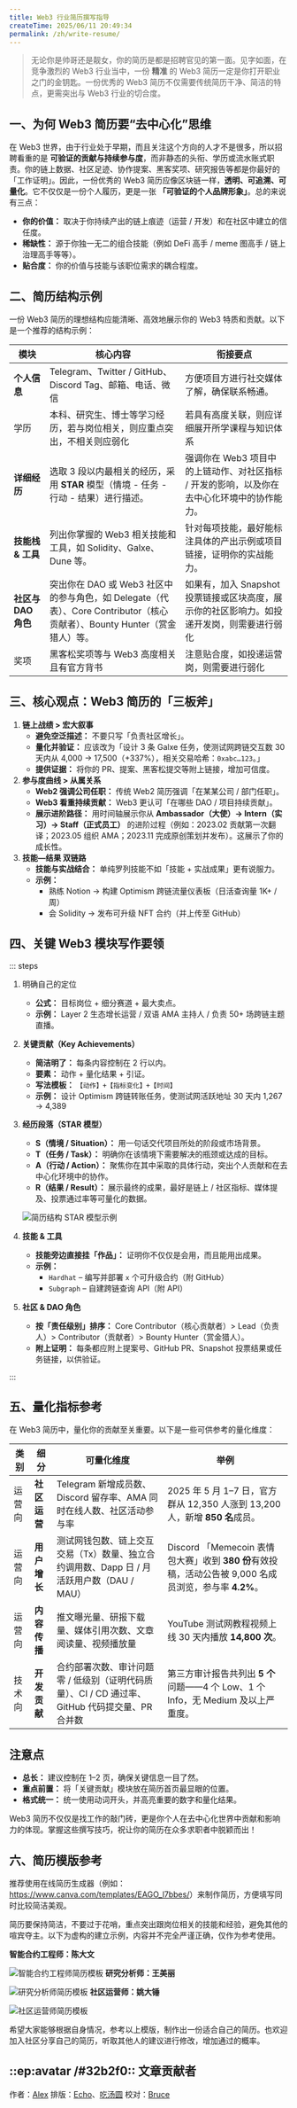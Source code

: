 ```yaml
---
title: Web3 行业简历撰写指导
createTime: 2025/06/11 20:49:34
permalink: /zh/write-resume/
---
```


> 无论你是帅哥还是靓女，你的简历是都是招聘官见的第一面。见字如面，在竞争激烈的 Web3 行业当中，一份 **精准** 的 Web3 简历一定是你打开职业之门的金钥匙。一份优秀的 Web3 简历不仅需要传统简历干净、简洁的特点，更需突出与 Web3 行业的切合度。

## 一、为何 Web3 简历要“去中心化”思维

在 Web3 世界，由于行业处于早期，而且关注这个方向的人才不是很多，所以招聘看重的是 **可验证的贡献与持续参与度**，而非静态的头衔、学历或流水账式职责。你的链上数据、社区足迹、协作提案、黑客奖项、研究报告等都是你最好的「工作证明」。因此，一份优秀的 Web3 简历应像区块链一样，**透明、可追溯、可量化**。它不仅仅是一份个人履历，更是一张 **「可验证的个人品牌形象」**。总的来说有三点：

- **你的价值：** 取决于你持续产出的链上痕迹（运营 / 开发）和在社区中建立的信任度。
- **稀缺性：** 源于你独一无二的组合技能（例如 DeFi 高手 / meme 图高手 / 链上治理高手等等）。
- **贴合度：** 你的价值与技能与该职位需求的耦合程度。

## 二、简历结构示例

一份 Web3 简历的理想结构应能清晰、高效地展示你的 Web3 特质和贡献。以下是一个推荐的结构示例：

| 模块                | 核心内容                                                                                                                  | 衔接要点                                                                                    |
| ------------------- | ------------------------------------------------------------------------------------------------------------------------- | ------------------------------------------------------------------------------------------- |
| **个人信息**        | Telegram、Twitter / GitHub、Discord Tag、邮箱、电话、微信                                                                 | 方便项目方进行社交媒体了解，确保联系畅通。                                                  |
| 学历                | 本科、研究生、博士等学习经历，若与岗位相关，则应重点突出，不相关则应弱化                                                  | 若具有高度关联，则应详细展开所学课程与知识体系                                              |
| **详细经历**        | 选取 3 段以内最相关的经历，采用 **STAR** 模型（情境 - 任务 - 行动 - 结果）进行描述。                                      | 强调你在 Web3 项目中的上链动作、对社区指标 / 开发的影响，以及你在去中心化环境中的协作能力。 |
| **技能栈 & 工具**   | 列出你掌握的 Web3 相关技能和工具，如 Solidity、Galxe、Dune 等。                                                           | 针对每项技能，最好能标注具体的产出示例或项目链接，证明你的实战能力。                        |
| **社区与 DAO 角色** | 突出你在 DAO 或 Web3 社区中的参与角色，如 Delegate（代表）、Core Contributor（核心贡献者）、Bounty Hunter（赏金猎人）等。 | 如果有，加入 Snapshot 投票链接或区块高度，展示你的社区影响力。如投递开发岗，则需要进行弱化  |
| 奖项                | 黑客松奖项等与 Web3 高度相关且有官方背书                                                                                  | 注意贴合度，如投递运营岗，则需要进行弱化                                                    |

## 三、核心观点：Web3 简历的「三板斧」

1. **链上战绩 > 宏大叙事**
   - **避免空泛描述：** 不要只写「负责社区增长」。
   - **量化并验证：** 应该改为「设计 3 条 Galxe 任务，使测试网跨链交互数 30 天内从 4,000 → 17,500（+337%），相关交易哈希：`0xabc…123`。」
   - **提供证据：** 将你的 PR、提案、黑客松提交等附上链接，增加可信度。
2. **参与度曲线 > 从属关系**
   - **Web2 强调公司任职：** 传统 Web2 简历强调「在某某公司 / 部门任职」。
   - **Web3 看重持续贡献：** Web3 更认可「在哪些 DAO / 项目持续贡献」。
   - **展示进阶路径：** 用时间轴展示你从 **Ambassador（大使）→ Intern（实习）→ Staff（正式员工）** 的进阶过程（例如：2023.02 贡献第一次翻译；2023.05 组织 AMA；2023.11 完成原创策划并发布）。这展示了你的成长性。
3. **技能—结果 双链路**
   - **技能与实战结合：** 单纯罗列技能不如「技能 + 实战成果」更有说服力。
   - **示例：**
     - 熟练 Notion → 构建 Optimism 跨链流量仪表板（日活查询量 1K+ / 周）
     - 会 Solidity → 发布可升级 NFT 合约（并上传至 GitHub）

## 四、关键 Web3 模块写作要领

::: steps

1. 明确自己的定位
   - **公式：** 目标岗位 + 细分赛道 + 最大卖点。
   - **示例：** Layer 2 生态增长运营 / 双语 AMA 主持人 / 负责 50+ 场跨链主题直播。
2. **关键贡献（Key Achievements）**
   - **简洁明了：** 每条内容控制在 2 行以内。
   - **要素：** 动作 + 量化结果 + 引证。
   - **写法模板：** `【动作】+【指标变化】+【时间】`
   - **示例：** 设计 Optimism 跨链转账任务，使测试网活跃地址 30 天内 1,267 → 4,389
3. **经历段落（STAR 模型）**

   - **S（情境 / Situation）：** 用一句话交代项目所处的阶段或市场背景。
   - **T（任务 / Task）：** 明确你在该情境下需要解决的瓶颈或达成的目标。
   - **A（行动 / Action）：** 聚焦你在其中采取的具体行动，突出个人贡献和在去中心化环境中的协作。
   - **R（结果 / Result）：** 展示最终的成果，最好是链上 / 社区指标、媒体提及、投票通过率等可量化的数据。

   ![简历结构 STAR 模型示例](../images/write-resume/resume-structure-star-model.png)

4. **技能 & 工具**
   - **技能旁边直接挂「作品」：** 证明你不仅仅是会用，而且能用出成果。
   - **示例：**
     - `Hardhat` – 编写并部署 `x` 个可升级合约（附 GitHub）
     - `Subgraph` – 自建跨链查询 API（附 API）
5. **社区 & DAO 角色**
   - **按「责任级别」排序：** Core Contributor（核心贡献者）> Lead（负责人）> Contributor（贡献者）> Bounty Hunter（赏金猎人）。
   - **附上证明：** 每条都应附上提案号、GitHub PR、Snapshot 投票结果或任务链接，以供验证。

:::

## 五、量化指标参考

在 Web3 简历中，量化你的贡献至关重要。以下是一些可供参考的量化维度：

| 类别   | 细分         | 可量化维度                                                                                      | 举例                                                                                                   |
| ------ | ------------ | ----------------------------------------------------------------------------------------------- | ------------------------------------------------------------------------------------------------------ |
| 运营向 | **社区运营** | Telegram 新增成员数、Discord 留存率、AMA 同时在线人数、社区活动参与率                           | 2025 年 5 月 1–7 日，官方群从 12,350 人涨到 13,200 人，新增 **850 名**成员。                           |
| 运营向 | **用户增长** | 测试网钱包数、链上交互交易（Tx）数量、独立合约调用数、Dapp 日 / 月活跃用户数（DAU / MAU）       | Discord 「Memecoin 表情包大赛」收到 **380 份**有效投稿，活动公告被 9,000 名成员浏览，参与率 **4.2%**。 |
| 运营向 | **内容传播** | 推文曝光量、研报下载量、媒体引用次数、文章阅读量、视频播放量                                    | YouTube 测试网教程视频上线 30 天内播放 **14,800 次**。                                                 |
| 技术向 | **开发贡献** | 合约部署次数、审计问题零 / 低级别（证明代码质量）、CI / CD 通过率、GitHub 代码提交量、PR 合并数 | 第三方审计报告共列出 **5 个**问题——4 个 Low、1 个 Info，无 Medium 及以上严重度。                       |

## 注意点

- **总长：** 建议控制在 1–2 页，确保关键信息一目了然。
- **重点前置：** 将「关键贡献」模块放在简历首页最显眼的位置。
- **格式统一：** 统一使用动词开头，并高亮重要的数字和量化结果。

Web3 简历不仅仅是找工作的敲门砖，更是你个人在去中心化世界中贡献和影响力的体现。掌握这些撰写技巧，祝让你的简历在众多求职者中脱颖而出！

## 六、简历模版参考

推荐使用在线简历生成器（例如：<https://www.canva.com/templates/EAGO_l7bbes/>）来制作简历，方便填写同时比较简洁美观。

简历要保持简洁，不要过于花哨，重点突出跟岗位相关的技能和经验，避免其他的喧宾夺主。以下为虚构的建立示例，内容并不完全严谨正确，仅作为参考使用。

**智能合约工程师：陈大文**

![智能合约工程师简历模板](../images/write-resume/smart-contract-engineer-resume-template.jpg)
**研究分析师：王美丽**

![研究分析师简历模板](../images/write-resume/research-analyst-resume-template.jpg)
**社区运营师：姚大锤**

![社区运营师简历模板](../images/write-resume/community-operations-resume-template.jpg)

希望大家能够根据自身情况，参考以上模版，制作出一份适合自己的简历。也欢迎加入社区分享自己的简历，听取其他人的建议进行修改，增加通过的概率。

## ::ep:avatar /#32b2f0:: 文章贡献者

作者：[Alex](https://x.com/0xAlexWu)
排版：[Echo](https://x.com/Echo_liuchan)、[吃汤圆](https://x.com/web3_cty)
校对：[Bruce](https://x.com/brucexu_eth)
